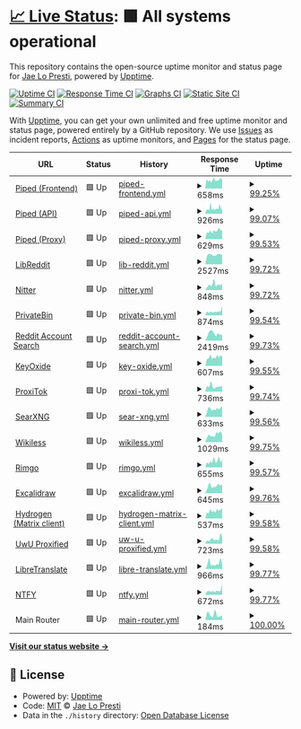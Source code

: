 # [📈 Live Status](https://status.jae.fi): <!--live status--> **🟩 All systems operational**

This repository contains the open-source uptime monitor and status page for [Jae Lo Presti](https://jae.fi), powered by [Upptime](https://github.com/upptime/upptime).

[![Uptime CI](https://github.com/jae1911/status.jae.fi/workflows/Uptime%20CI/badge.svg)](https://github.com/jae1911/status.jae.fi/actions?query=workflow%3A%22Uptime+CI%22)
[![Response Time CI](https://github.com/jae1911/status.jae.fi/workflows/Response%20Time%20CI/badge.svg)](https://github.com/jae1911/status.jae.fi/actions?query=workflow%3A%22Response+Time+CI%22)
[![Graphs CI](https://github.com/jae1911/status.jae.fi/workflows/Graphs%20CI/badge.svg)](https://github.com/jae1911/status.jae.fi/actions?query=workflow%3A%22Graphs+CI%22)
[![Static Site CI](https://github.com/jae1911/status.jae.fi/workflows/Static%20Site%20CI/badge.svg)](https://github.com/jae1911/status.jae.fi/actions?query=workflow%3A%22Static+Site+CI%22)
[![Summary CI](https://github.com/jae1911/status.jae.fi/workflows/Summary%20CI/badge.svg)](https://github.com/jae1911/status.jae.fi/actions?query=workflow%3A%22Summary+CI%22)

With [Upptime](https://upptime.js.org), you can get your own unlimited and free uptime monitor and status page, powered entirely by a GitHub repository. We use [Issues](https://github.com/jae1911/status.jae.fi/issues) as incident reports, [Actions](https://github.com/jae1911/status.jae.fi/actions) as uptime monitors, and [Pages](https://status.jae.fi) for the status page.

<!--start: status pages-->
<!-- This summary is generated by Upptime (https://github.com/upptime/upptime) -->
<!-- Do not edit this manually, your changes will be overwritten -->
<!-- prettier-ignore -->
| URL | Status | History | Response Time | Uptime |
| --- | ------ | ------- | ------------- | ------ |
| <img alt="" src="https://favicons.githubusercontent.com/yt.jae.fi" height="13"> [Piped (Frontend)](https://yt.jae.fi) | 🟩 Up | [piped-frontend.yml](https://github.com/jae1911/status.jae.fi/commits/HEAD/history/piped-frontend.yml) | <details><summary><img alt="Response time graph" src="./graphs/piped-frontend/response-time-week.png" height="20"> 658ms</summary><br><a href="https://status.jae.fi/history/piped-frontend"><img alt="Response time 740" src="https://img.shields.io/endpoint?url=https%3A%2F%2Fraw.githubusercontent.com%2Fjae1911%2Fstatus.jae.fi%2FHEAD%2Fapi%2Fpiped-frontend%2Fresponse-time.json"></a><br><a href="https://status.jae.fi/history/piped-frontend"><img alt="24-hour response time 712" src="https://img.shields.io/endpoint?url=https%3A%2F%2Fraw.githubusercontent.com%2Fjae1911%2Fstatus.jae.fi%2FHEAD%2Fapi%2Fpiped-frontend%2Fresponse-time-day.json"></a><br><a href="https://status.jae.fi/history/piped-frontend"><img alt="7-day response time 658" src="https://img.shields.io/endpoint?url=https%3A%2F%2Fraw.githubusercontent.com%2Fjae1911%2Fstatus.jae.fi%2FHEAD%2Fapi%2Fpiped-frontend%2Fresponse-time-week.json"></a><br><a href="https://status.jae.fi/history/piped-frontend"><img alt="30-day response time 740" src="https://img.shields.io/endpoint?url=https%3A%2F%2Fraw.githubusercontent.com%2Fjae1911%2Fstatus.jae.fi%2FHEAD%2Fapi%2Fpiped-frontend%2Fresponse-time-month.json"></a><br><a href="https://status.jae.fi/history/piped-frontend"><img alt="1-year response time 740" src="https://img.shields.io/endpoint?url=https%3A%2F%2Fraw.githubusercontent.com%2Fjae1911%2Fstatus.jae.fi%2FHEAD%2Fapi%2Fpiped-frontend%2Fresponse-time-year.json"></a></details> | <details><summary><a href="https://status.jae.fi/history/piped-frontend">99.25%</a></summary><a href="https://status.jae.fi/history/piped-frontend"><img alt="All-time uptime 99.62%" src="https://img.shields.io/endpoint?url=https%3A%2F%2Fraw.githubusercontent.com%2Fjae1911%2Fstatus.jae.fi%2FHEAD%2Fapi%2Fpiped-frontend%2Fuptime.json"></a><br><a href="https://status.jae.fi/history/piped-frontend"><img alt="24-hour uptime 98.44%" src="https://img.shields.io/endpoint?url=https%3A%2F%2Fraw.githubusercontent.com%2Fjae1911%2Fstatus.jae.fi%2FHEAD%2Fapi%2Fpiped-frontend%2Fuptime-day.json"></a><br><a href="https://status.jae.fi/history/piped-frontend"><img alt="7-day uptime 99.25%" src="https://img.shields.io/endpoint?url=https%3A%2F%2Fraw.githubusercontent.com%2Fjae1911%2Fstatus.jae.fi%2FHEAD%2Fapi%2Fpiped-frontend%2Fuptime-week.json"></a><br><a href="https://status.jae.fi/history/piped-frontend"><img alt="30-day uptime 99.62%" src="https://img.shields.io/endpoint?url=https%3A%2F%2Fraw.githubusercontent.com%2Fjae1911%2Fstatus.jae.fi%2FHEAD%2Fapi%2Fpiped-frontend%2Fuptime-month.json"></a><br><a href="https://status.jae.fi/history/piped-frontend"><img alt="1-year uptime 99.62%" src="https://img.shields.io/endpoint?url=https%3A%2F%2Fraw.githubusercontent.com%2Fjae1911%2Fstatus.jae.fi%2FHEAD%2Fapi%2Fpiped-frontend%2Fuptime-year.json"></a></details>
| <img alt="" src="https://favicons.githubusercontent.com/api.yt.jae.fi" height="13"> [Piped (API)](https://api.yt.jae.fi) | 🟩 Up | [piped-api.yml](https://github.com/jae1911/status.jae.fi/commits/HEAD/history/piped-api.yml) | <details><summary><img alt="Response time graph" src="./graphs/piped-api/response-time-week.png" height="20"> 926ms</summary><br><a href="https://status.jae.fi/history/piped-api"><img alt="Response time 909" src="https://img.shields.io/endpoint?url=https%3A%2F%2Fraw.githubusercontent.com%2Fjae1911%2Fstatus.jae.fi%2FHEAD%2Fapi%2Fpiped-api%2Fresponse-time.json"></a><br><a href="https://status.jae.fi/history/piped-api"><img alt="24-hour response time 1048" src="https://img.shields.io/endpoint?url=https%3A%2F%2Fraw.githubusercontent.com%2Fjae1911%2Fstatus.jae.fi%2FHEAD%2Fapi%2Fpiped-api%2Fresponse-time-day.json"></a><br><a href="https://status.jae.fi/history/piped-api"><img alt="7-day response time 926" src="https://img.shields.io/endpoint?url=https%3A%2F%2Fraw.githubusercontent.com%2Fjae1911%2Fstatus.jae.fi%2FHEAD%2Fapi%2Fpiped-api%2Fresponse-time-week.json"></a><br><a href="https://status.jae.fi/history/piped-api"><img alt="30-day response time 909" src="https://img.shields.io/endpoint?url=https%3A%2F%2Fraw.githubusercontent.com%2Fjae1911%2Fstatus.jae.fi%2FHEAD%2Fapi%2Fpiped-api%2Fresponse-time-month.json"></a><br><a href="https://status.jae.fi/history/piped-api"><img alt="1-year response time 909" src="https://img.shields.io/endpoint?url=https%3A%2F%2Fraw.githubusercontent.com%2Fjae1911%2Fstatus.jae.fi%2FHEAD%2Fapi%2Fpiped-api%2Fresponse-time-year.json"></a></details> | <details><summary><a href="https://status.jae.fi/history/piped-api">99.07%</a></summary><a href="https://status.jae.fi/history/piped-api"><img alt="All-time uptime 99.56%" src="https://img.shields.io/endpoint?url=https%3A%2F%2Fraw.githubusercontent.com%2Fjae1911%2Fstatus.jae.fi%2FHEAD%2Fapi%2Fpiped-api%2Fuptime.json"></a><br><a href="https://status.jae.fi/history/piped-api"><img alt="24-hour uptime 98.44%" src="https://img.shields.io/endpoint?url=https%3A%2F%2Fraw.githubusercontent.com%2Fjae1911%2Fstatus.jae.fi%2FHEAD%2Fapi%2Fpiped-api%2Fuptime-day.json"></a><br><a href="https://status.jae.fi/history/piped-api"><img alt="7-day uptime 99.07%" src="https://img.shields.io/endpoint?url=https%3A%2F%2Fraw.githubusercontent.com%2Fjae1911%2Fstatus.jae.fi%2FHEAD%2Fapi%2Fpiped-api%2Fuptime-week.json"></a><br><a href="https://status.jae.fi/history/piped-api"><img alt="30-day uptime 99.56%" src="https://img.shields.io/endpoint?url=https%3A%2F%2Fraw.githubusercontent.com%2Fjae1911%2Fstatus.jae.fi%2FHEAD%2Fapi%2Fpiped-api%2Fuptime-month.json"></a><br><a href="https://status.jae.fi/history/piped-api"><img alt="1-year uptime 99.56%" src="https://img.shields.io/endpoint?url=https%3A%2F%2Fraw.githubusercontent.com%2Fjae1911%2Fstatus.jae.fi%2FHEAD%2Fapi%2Fpiped-api%2Fuptime-year.json"></a></details>
| <img alt="" src="https://favicons.githubusercontent.com/px.yt.jae.fi" height="13"> [Piped (Proxy)](https://px.yt.jae.fi) | 🟩 Up | [piped-proxy.yml](https://github.com/jae1911/status.jae.fi/commits/HEAD/history/piped-proxy.yml) | <details><summary><img alt="Response time graph" src="./graphs/piped-proxy/response-time-week.png" height="20"> 629ms</summary><br><a href="https://status.jae.fi/history/piped-proxy"><img alt="Response time 653" src="https://img.shields.io/endpoint?url=https%3A%2F%2Fraw.githubusercontent.com%2Fjae1911%2Fstatus.jae.fi%2FHEAD%2Fapi%2Fpiped-proxy%2Fresponse-time.json"></a><br><a href="https://status.jae.fi/history/piped-proxy"><img alt="24-hour response time 691" src="https://img.shields.io/endpoint?url=https%3A%2F%2Fraw.githubusercontent.com%2Fjae1911%2Fstatus.jae.fi%2FHEAD%2Fapi%2Fpiped-proxy%2Fresponse-time-day.json"></a><br><a href="https://status.jae.fi/history/piped-proxy"><img alt="7-day response time 629" src="https://img.shields.io/endpoint?url=https%3A%2F%2Fraw.githubusercontent.com%2Fjae1911%2Fstatus.jae.fi%2FHEAD%2Fapi%2Fpiped-proxy%2Fresponse-time-week.json"></a><br><a href="https://status.jae.fi/history/piped-proxy"><img alt="30-day response time 653" src="https://img.shields.io/endpoint?url=https%3A%2F%2Fraw.githubusercontent.com%2Fjae1911%2Fstatus.jae.fi%2FHEAD%2Fapi%2Fpiped-proxy%2Fresponse-time-month.json"></a><br><a href="https://status.jae.fi/history/piped-proxy"><img alt="1-year response time 653" src="https://img.shields.io/endpoint?url=https%3A%2F%2Fraw.githubusercontent.com%2Fjae1911%2Fstatus.jae.fi%2FHEAD%2Fapi%2Fpiped-proxy%2Fresponse-time-year.json"></a></details> | <details><summary><a href="https://status.jae.fi/history/piped-proxy">99.53%</a></summary><a href="https://status.jae.fi/history/piped-proxy"><img alt="All-time uptime 99.72%" src="https://img.shields.io/endpoint?url=https%3A%2F%2Fraw.githubusercontent.com%2Fjae1911%2Fstatus.jae.fi%2FHEAD%2Fapi%2Fpiped-proxy%2Fuptime.json"></a><br><a href="https://status.jae.fi/history/piped-proxy"><img alt="24-hour uptime 100.00%" src="https://img.shields.io/endpoint?url=https%3A%2F%2Fraw.githubusercontent.com%2Fjae1911%2Fstatus.jae.fi%2FHEAD%2Fapi%2Fpiped-proxy%2Fuptime-day.json"></a><br><a href="https://status.jae.fi/history/piped-proxy"><img alt="7-day uptime 99.53%" src="https://img.shields.io/endpoint?url=https%3A%2F%2Fraw.githubusercontent.com%2Fjae1911%2Fstatus.jae.fi%2FHEAD%2Fapi%2Fpiped-proxy%2Fuptime-week.json"></a><br><a href="https://status.jae.fi/history/piped-proxy"><img alt="30-day uptime 99.72%" src="https://img.shields.io/endpoint?url=https%3A%2F%2Fraw.githubusercontent.com%2Fjae1911%2Fstatus.jae.fi%2FHEAD%2Fapi%2Fpiped-proxy%2Fuptime-month.json"></a><br><a href="https://status.jae.fi/history/piped-proxy"><img alt="1-year uptime 99.72%" src="https://img.shields.io/endpoint?url=https%3A%2F%2Fraw.githubusercontent.com%2Fjae1911%2Fstatus.jae.fi%2FHEAD%2Fapi%2Fpiped-proxy%2Fuptime-year.json"></a></details>
| <img alt="" src="https://favicons.githubusercontent.com/rd.jae.su" height="13"> [LibReddit](https://rd.jae.su) | 🟩 Up | [lib-reddit.yml](https://github.com/jae1911/status.jae.fi/commits/HEAD/history/lib-reddit.yml) | <details><summary><img alt="Response time graph" src="./graphs/lib-reddit/response-time-week.png" height="20"> 2527ms</summary><br><a href="https://status.jae.fi/history/lib-reddit"><img alt="Response time 2512" src="https://img.shields.io/endpoint?url=https%3A%2F%2Fraw.githubusercontent.com%2Fjae1911%2Fstatus.jae.fi%2FHEAD%2Fapi%2Flib-reddit%2Fresponse-time.json"></a><br><a href="https://status.jae.fi/history/lib-reddit"><img alt="24-hour response time 2532" src="https://img.shields.io/endpoint?url=https%3A%2F%2Fraw.githubusercontent.com%2Fjae1911%2Fstatus.jae.fi%2FHEAD%2Fapi%2Flib-reddit%2Fresponse-time-day.json"></a><br><a href="https://status.jae.fi/history/lib-reddit"><img alt="7-day response time 2527" src="https://img.shields.io/endpoint?url=https%3A%2F%2Fraw.githubusercontent.com%2Fjae1911%2Fstatus.jae.fi%2FHEAD%2Fapi%2Flib-reddit%2Fresponse-time-week.json"></a><br><a href="https://status.jae.fi/history/lib-reddit"><img alt="30-day response time 2512" src="https://img.shields.io/endpoint?url=https%3A%2F%2Fraw.githubusercontent.com%2Fjae1911%2Fstatus.jae.fi%2FHEAD%2Fapi%2Flib-reddit%2Fresponse-time-month.json"></a><br><a href="https://status.jae.fi/history/lib-reddit"><img alt="1-year response time 2512" src="https://img.shields.io/endpoint?url=https%3A%2F%2Fraw.githubusercontent.com%2Fjae1911%2Fstatus.jae.fi%2FHEAD%2Fapi%2Flib-reddit%2Fresponse-time-year.json"></a></details> | <details><summary><a href="https://status.jae.fi/history/lib-reddit">99.72%</a></summary><a href="https://status.jae.fi/history/lib-reddit"><img alt="All-time uptime 99.90%" src="https://img.shields.io/endpoint?url=https%3A%2F%2Fraw.githubusercontent.com%2Fjae1911%2Fstatus.jae.fi%2FHEAD%2Fapi%2Flib-reddit%2Fuptime.json"></a><br><a href="https://status.jae.fi/history/lib-reddit"><img alt="24-hour uptime 100.00%" src="https://img.shields.io/endpoint?url=https%3A%2F%2Fraw.githubusercontent.com%2Fjae1911%2Fstatus.jae.fi%2FHEAD%2Fapi%2Flib-reddit%2Fuptime-day.json"></a><br><a href="https://status.jae.fi/history/lib-reddit"><img alt="7-day uptime 99.72%" src="https://img.shields.io/endpoint?url=https%3A%2F%2Fraw.githubusercontent.com%2Fjae1911%2Fstatus.jae.fi%2FHEAD%2Fapi%2Flib-reddit%2Fuptime-week.json"></a><br><a href="https://status.jae.fi/history/lib-reddit"><img alt="30-day uptime 99.90%" src="https://img.shields.io/endpoint?url=https%3A%2F%2Fraw.githubusercontent.com%2Fjae1911%2Fstatus.jae.fi%2FHEAD%2Fapi%2Flib-reddit%2Fuptime-month.json"></a><br><a href="https://status.jae.fi/history/lib-reddit"><img alt="1-year uptime 99.90%" src="https://img.shields.io/endpoint?url=https%3A%2F%2Fraw.githubusercontent.com%2Fjae1911%2Fstatus.jae.fi%2FHEAD%2Fapi%2Flib-reddit%2Fuptime-year.json"></a></details>
| <img alt="" src="https://favicons.githubusercontent.com/twitter.jae.su" height="13"> [Nitter](https://twitter.jae.su) | 🟩 Up | [nitter.yml](https://github.com/jae1911/status.jae.fi/commits/HEAD/history/nitter.yml) | <details><summary><img alt="Response time graph" src="./graphs/nitter/response-time-week.png" height="20"> 848ms</summary><br><a href="https://status.jae.fi/history/nitter"><img alt="Response time 728" src="https://img.shields.io/endpoint?url=https%3A%2F%2Fraw.githubusercontent.com%2Fjae1911%2Fstatus.jae.fi%2FHEAD%2Fapi%2Fnitter%2Fresponse-time.json"></a><br><a href="https://status.jae.fi/history/nitter"><img alt="24-hour response time 968" src="https://img.shields.io/endpoint?url=https%3A%2F%2Fraw.githubusercontent.com%2Fjae1911%2Fstatus.jae.fi%2FHEAD%2Fapi%2Fnitter%2Fresponse-time-day.json"></a><br><a href="https://status.jae.fi/history/nitter"><img alt="7-day response time 848" src="https://img.shields.io/endpoint?url=https%3A%2F%2Fraw.githubusercontent.com%2Fjae1911%2Fstatus.jae.fi%2FHEAD%2Fapi%2Fnitter%2Fresponse-time-week.json"></a><br><a href="https://status.jae.fi/history/nitter"><img alt="30-day response time 728" src="https://img.shields.io/endpoint?url=https%3A%2F%2Fraw.githubusercontent.com%2Fjae1911%2Fstatus.jae.fi%2FHEAD%2Fapi%2Fnitter%2Fresponse-time-month.json"></a><br><a href="https://status.jae.fi/history/nitter"><img alt="1-year response time 728" src="https://img.shields.io/endpoint?url=https%3A%2F%2Fraw.githubusercontent.com%2Fjae1911%2Fstatus.jae.fi%2FHEAD%2Fapi%2Fnitter%2Fresponse-time-year.json"></a></details> | <details><summary><a href="https://status.jae.fi/history/nitter">99.72%</a></summary><a href="https://status.jae.fi/history/nitter"><img alt="All-time uptime 99.91%" src="https://img.shields.io/endpoint?url=https%3A%2F%2Fraw.githubusercontent.com%2Fjae1911%2Fstatus.jae.fi%2FHEAD%2Fapi%2Fnitter%2Fuptime.json"></a><br><a href="https://status.jae.fi/history/nitter"><img alt="24-hour uptime 100.00%" src="https://img.shields.io/endpoint?url=https%3A%2F%2Fraw.githubusercontent.com%2Fjae1911%2Fstatus.jae.fi%2FHEAD%2Fapi%2Fnitter%2Fuptime-day.json"></a><br><a href="https://status.jae.fi/history/nitter"><img alt="7-day uptime 99.72%" src="https://img.shields.io/endpoint?url=https%3A%2F%2Fraw.githubusercontent.com%2Fjae1911%2Fstatus.jae.fi%2FHEAD%2Fapi%2Fnitter%2Fuptime-week.json"></a><br><a href="https://status.jae.fi/history/nitter"><img alt="30-day uptime 99.91%" src="https://img.shields.io/endpoint?url=https%3A%2F%2Fraw.githubusercontent.com%2Fjae1911%2Fstatus.jae.fi%2FHEAD%2Fapi%2Fnitter%2Fuptime-month.json"></a><br><a href="https://status.jae.fi/history/nitter"><img alt="1-year uptime 99.91%" src="https://img.shields.io/endpoint?url=https%3A%2F%2Fraw.githubusercontent.com%2Fjae1911%2Fstatus.jae.fi%2FHEAD%2Fapi%2Fnitter%2Fuptime-year.json"></a></details>
| <img alt="" src="https://favicons.githubusercontent.com/bin.jae.fi" height="13"> [PrivateBin](https://bin.jae.fi) | 🟩 Up | [private-bin.yml](https://github.com/jae1911/status.jae.fi/commits/HEAD/history/private-bin.yml) | <details><summary><img alt="Response time graph" src="./graphs/private-bin/response-time-week.png" height="20"> 874ms</summary><br><a href="https://status.jae.fi/history/private-bin"><img alt="Response time 915" src="https://img.shields.io/endpoint?url=https%3A%2F%2Fraw.githubusercontent.com%2Fjae1911%2Fstatus.jae.fi%2FHEAD%2Fapi%2Fprivate-bin%2Fresponse-time.json"></a><br><a href="https://status.jae.fi/history/private-bin"><img alt="24-hour response time 2002" src="https://img.shields.io/endpoint?url=https%3A%2F%2Fraw.githubusercontent.com%2Fjae1911%2Fstatus.jae.fi%2FHEAD%2Fapi%2Fprivate-bin%2Fresponse-time-day.json"></a><br><a href="https://status.jae.fi/history/private-bin"><img alt="7-day response time 874" src="https://img.shields.io/endpoint?url=https%3A%2F%2Fraw.githubusercontent.com%2Fjae1911%2Fstatus.jae.fi%2FHEAD%2Fapi%2Fprivate-bin%2Fresponse-time-week.json"></a><br><a href="https://status.jae.fi/history/private-bin"><img alt="30-day response time 915" src="https://img.shields.io/endpoint?url=https%3A%2F%2Fraw.githubusercontent.com%2Fjae1911%2Fstatus.jae.fi%2FHEAD%2Fapi%2Fprivate-bin%2Fresponse-time-month.json"></a><br><a href="https://status.jae.fi/history/private-bin"><img alt="1-year response time 915" src="https://img.shields.io/endpoint?url=https%3A%2F%2Fraw.githubusercontent.com%2Fjae1911%2Fstatus.jae.fi%2FHEAD%2Fapi%2Fprivate-bin%2Fresponse-time-year.json"></a></details> | <details><summary><a href="https://status.jae.fi/history/private-bin">99.54%</a></summary><a href="https://status.jae.fi/history/private-bin"><img alt="All-time uptime 99.73%" src="https://img.shields.io/endpoint?url=https%3A%2F%2Fraw.githubusercontent.com%2Fjae1911%2Fstatus.jae.fi%2FHEAD%2Fapi%2Fprivate-bin%2Fuptime.json"></a><br><a href="https://status.jae.fi/history/private-bin"><img alt="24-hour uptime 100.00%" src="https://img.shields.io/endpoint?url=https%3A%2F%2Fraw.githubusercontent.com%2Fjae1911%2Fstatus.jae.fi%2FHEAD%2Fapi%2Fprivate-bin%2Fuptime-day.json"></a><br><a href="https://status.jae.fi/history/private-bin"><img alt="7-day uptime 99.54%" src="https://img.shields.io/endpoint?url=https%3A%2F%2Fraw.githubusercontent.com%2Fjae1911%2Fstatus.jae.fi%2FHEAD%2Fapi%2Fprivate-bin%2Fuptime-week.json"></a><br><a href="https://status.jae.fi/history/private-bin"><img alt="30-day uptime 99.73%" src="https://img.shields.io/endpoint?url=https%3A%2F%2Fraw.githubusercontent.com%2Fjae1911%2Fstatus.jae.fi%2FHEAD%2Fapi%2Fprivate-bin%2Fuptime-month.json"></a><br><a href="https://status.jae.fi/history/private-bin"><img alt="1-year uptime 99.73%" src="https://img.shields.io/endpoint?url=https%3A%2F%2Fraw.githubusercontent.com%2Fjae1911%2Fstatus.jae.fi%2FHEAD%2Fapi%2Fprivate-bin%2Fuptime-year.json"></a></details>
| <img alt="" src="https://favicons.githubusercontent.com/reddit.jae.su" height="13"> [Reddit Account Search](https://reddit.jae.su) | 🟩 Up | [reddit-account-search.yml](https://github.com/jae1911/status.jae.fi/commits/HEAD/history/reddit-account-search.yml) | <details><summary><img alt="Response time graph" src="./graphs/reddit-account-search/response-time-week.png" height="20"> 2419ms</summary><br><a href="https://status.jae.fi/history/reddit-account-search"><img alt="Response time 2477" src="https://img.shields.io/endpoint?url=https%3A%2F%2Fraw.githubusercontent.com%2Fjae1911%2Fstatus.jae.fi%2FHEAD%2Fapi%2Freddit-account-search%2Fresponse-time.json"></a><br><a href="https://status.jae.fi/history/reddit-account-search"><img alt="24-hour response time 2053" src="https://img.shields.io/endpoint?url=https%3A%2F%2Fraw.githubusercontent.com%2Fjae1911%2Fstatus.jae.fi%2FHEAD%2Fapi%2Freddit-account-search%2Fresponse-time-day.json"></a><br><a href="https://status.jae.fi/history/reddit-account-search"><img alt="7-day response time 2419" src="https://img.shields.io/endpoint?url=https%3A%2F%2Fraw.githubusercontent.com%2Fjae1911%2Fstatus.jae.fi%2FHEAD%2Fapi%2Freddit-account-search%2Fresponse-time-week.json"></a><br><a href="https://status.jae.fi/history/reddit-account-search"><img alt="30-day response time 2477" src="https://img.shields.io/endpoint?url=https%3A%2F%2Fraw.githubusercontent.com%2Fjae1911%2Fstatus.jae.fi%2FHEAD%2Fapi%2Freddit-account-search%2Fresponse-time-month.json"></a><br><a href="https://status.jae.fi/history/reddit-account-search"><img alt="1-year response time 2477" src="https://img.shields.io/endpoint?url=https%3A%2F%2Fraw.githubusercontent.com%2Fjae1911%2Fstatus.jae.fi%2FHEAD%2Fapi%2Freddit-account-search%2Fresponse-time-year.json"></a></details> | <details><summary><a href="https://status.jae.fi/history/reddit-account-search">99.73%</a></summary><a href="https://status.jae.fi/history/reddit-account-search"><img alt="All-time uptime 99.91%" src="https://img.shields.io/endpoint?url=https%3A%2F%2Fraw.githubusercontent.com%2Fjae1911%2Fstatus.jae.fi%2FHEAD%2Fapi%2Freddit-account-search%2Fuptime.json"></a><br><a href="https://status.jae.fi/history/reddit-account-search"><img alt="24-hour uptime 100.00%" src="https://img.shields.io/endpoint?url=https%3A%2F%2Fraw.githubusercontent.com%2Fjae1911%2Fstatus.jae.fi%2FHEAD%2Fapi%2Freddit-account-search%2Fuptime-day.json"></a><br><a href="https://status.jae.fi/history/reddit-account-search"><img alt="7-day uptime 99.73%" src="https://img.shields.io/endpoint?url=https%3A%2F%2Fraw.githubusercontent.com%2Fjae1911%2Fstatus.jae.fi%2FHEAD%2Fapi%2Freddit-account-search%2Fuptime-week.json"></a><br><a href="https://status.jae.fi/history/reddit-account-search"><img alt="30-day uptime 99.91%" src="https://img.shields.io/endpoint?url=https%3A%2F%2Fraw.githubusercontent.com%2Fjae1911%2Fstatus.jae.fi%2FHEAD%2Fapi%2Freddit-account-search%2Fuptime-month.json"></a><br><a href="https://status.jae.fi/history/reddit-account-search"><img alt="1-year uptime 99.91%" src="https://img.shields.io/endpoint?url=https%3A%2F%2Fraw.githubusercontent.com%2Fjae1911%2Fstatus.jae.fi%2FHEAD%2Fapi%2Freddit-account-search%2Fuptime-year.json"></a></details>
| <img alt="" src="https://favicons.githubusercontent.com/keys.jae.fi" height="13"> [KeyOxide](https://keys.jae.fi) | 🟩 Up | [key-oxide.yml](https://github.com/jae1911/status.jae.fi/commits/HEAD/history/key-oxide.yml) | <details><summary><img alt="Response time graph" src="./graphs/key-oxide/response-time-week.png" height="20"> 607ms</summary><br><a href="https://status.jae.fi/history/key-oxide"><img alt="Response time 703" src="https://img.shields.io/endpoint?url=https%3A%2F%2Fraw.githubusercontent.com%2Fjae1911%2Fstatus.jae.fi%2FHEAD%2Fapi%2Fkey-oxide%2Fresponse-time.json"></a><br><a href="https://status.jae.fi/history/key-oxide"><img alt="24-hour response time 695" src="https://img.shields.io/endpoint?url=https%3A%2F%2Fraw.githubusercontent.com%2Fjae1911%2Fstatus.jae.fi%2FHEAD%2Fapi%2Fkey-oxide%2Fresponse-time-day.json"></a><br><a href="https://status.jae.fi/history/key-oxide"><img alt="7-day response time 607" src="https://img.shields.io/endpoint?url=https%3A%2F%2Fraw.githubusercontent.com%2Fjae1911%2Fstatus.jae.fi%2FHEAD%2Fapi%2Fkey-oxide%2Fresponse-time-week.json"></a><br><a href="https://status.jae.fi/history/key-oxide"><img alt="30-day response time 703" src="https://img.shields.io/endpoint?url=https%3A%2F%2Fraw.githubusercontent.com%2Fjae1911%2Fstatus.jae.fi%2FHEAD%2Fapi%2Fkey-oxide%2Fresponse-time-month.json"></a><br><a href="https://status.jae.fi/history/key-oxide"><img alt="1-year response time 703" src="https://img.shields.io/endpoint?url=https%3A%2F%2Fraw.githubusercontent.com%2Fjae1911%2Fstatus.jae.fi%2FHEAD%2Fapi%2Fkey-oxide%2Fresponse-time-year.json"></a></details> | <details><summary><a href="https://status.jae.fi/history/key-oxide">99.55%</a></summary><a href="https://status.jae.fi/history/key-oxide"><img alt="All-time uptime 99.73%" src="https://img.shields.io/endpoint?url=https%3A%2F%2Fraw.githubusercontent.com%2Fjae1911%2Fstatus.jae.fi%2FHEAD%2Fapi%2Fkey-oxide%2Fuptime.json"></a><br><a href="https://status.jae.fi/history/key-oxide"><img alt="24-hour uptime 100.00%" src="https://img.shields.io/endpoint?url=https%3A%2F%2Fraw.githubusercontent.com%2Fjae1911%2Fstatus.jae.fi%2FHEAD%2Fapi%2Fkey-oxide%2Fuptime-day.json"></a><br><a href="https://status.jae.fi/history/key-oxide"><img alt="7-day uptime 99.55%" src="https://img.shields.io/endpoint?url=https%3A%2F%2Fraw.githubusercontent.com%2Fjae1911%2Fstatus.jae.fi%2FHEAD%2Fapi%2Fkey-oxide%2Fuptime-week.json"></a><br><a href="https://status.jae.fi/history/key-oxide"><img alt="30-day uptime 99.73%" src="https://img.shields.io/endpoint?url=https%3A%2F%2Fraw.githubusercontent.com%2Fjae1911%2Fstatus.jae.fi%2FHEAD%2Fapi%2Fkey-oxide%2Fuptime-month.json"></a><br><a href="https://status.jae.fi/history/key-oxide"><img alt="1-year uptime 99.73%" src="https://img.shields.io/endpoint?url=https%3A%2F%2Fraw.githubusercontent.com%2Fjae1911%2Fstatus.jae.fi%2FHEAD%2Fapi%2Fkey-oxide%2Fuptime-year.json"></a></details>
| <img alt="" src="https://favicons.githubusercontent.com/tok.jae.fi" height="13"> [ProxiTok](https://tok.jae.fi) | 🟩 Up | [proxi-tok.yml](https://github.com/jae1911/status.jae.fi/commits/HEAD/history/proxi-tok.yml) | <details><summary><img alt="Response time graph" src="./graphs/proxi-tok/response-time-week.png" height="20"> 736ms</summary><br><a href="https://status.jae.fi/history/proxi-tok"><img alt="Response time 695" src="https://img.shields.io/endpoint?url=https%3A%2F%2Fraw.githubusercontent.com%2Fjae1911%2Fstatus.jae.fi%2FHEAD%2Fapi%2Fproxi-tok%2Fresponse-time.json"></a><br><a href="https://status.jae.fi/history/proxi-tok"><img alt="24-hour response time 740" src="https://img.shields.io/endpoint?url=https%3A%2F%2Fraw.githubusercontent.com%2Fjae1911%2Fstatus.jae.fi%2FHEAD%2Fapi%2Fproxi-tok%2Fresponse-time-day.json"></a><br><a href="https://status.jae.fi/history/proxi-tok"><img alt="7-day response time 736" src="https://img.shields.io/endpoint?url=https%3A%2F%2Fraw.githubusercontent.com%2Fjae1911%2Fstatus.jae.fi%2FHEAD%2Fapi%2Fproxi-tok%2Fresponse-time-week.json"></a><br><a href="https://status.jae.fi/history/proxi-tok"><img alt="30-day response time 695" src="https://img.shields.io/endpoint?url=https%3A%2F%2Fraw.githubusercontent.com%2Fjae1911%2Fstatus.jae.fi%2FHEAD%2Fapi%2Fproxi-tok%2Fresponse-time-month.json"></a><br><a href="https://status.jae.fi/history/proxi-tok"><img alt="1-year response time 695" src="https://img.shields.io/endpoint?url=https%3A%2F%2Fraw.githubusercontent.com%2Fjae1911%2Fstatus.jae.fi%2FHEAD%2Fapi%2Fproxi-tok%2Fresponse-time-year.json"></a></details> | <details><summary><a href="https://status.jae.fi/history/proxi-tok">99.74%</a></summary><a href="https://status.jae.fi/history/proxi-tok"><img alt="All-time uptime 99.80%" src="https://img.shields.io/endpoint?url=https%3A%2F%2Fraw.githubusercontent.com%2Fjae1911%2Fstatus.jae.fi%2FHEAD%2Fapi%2Fproxi-tok%2Fuptime.json"></a><br><a href="https://status.jae.fi/history/proxi-tok"><img alt="24-hour uptime 100.00%" src="https://img.shields.io/endpoint?url=https%3A%2F%2Fraw.githubusercontent.com%2Fjae1911%2Fstatus.jae.fi%2FHEAD%2Fapi%2Fproxi-tok%2Fuptime-day.json"></a><br><a href="https://status.jae.fi/history/proxi-tok"><img alt="7-day uptime 99.74%" src="https://img.shields.io/endpoint?url=https%3A%2F%2Fraw.githubusercontent.com%2Fjae1911%2Fstatus.jae.fi%2FHEAD%2Fapi%2Fproxi-tok%2Fuptime-week.json"></a><br><a href="https://status.jae.fi/history/proxi-tok"><img alt="30-day uptime 99.80%" src="https://img.shields.io/endpoint?url=https%3A%2F%2Fraw.githubusercontent.com%2Fjae1911%2Fstatus.jae.fi%2FHEAD%2Fapi%2Fproxi-tok%2Fuptime-month.json"></a><br><a href="https://status.jae.fi/history/proxi-tok"><img alt="1-year uptime 99.80%" src="https://img.shields.io/endpoint?url=https%3A%2F%2Fraw.githubusercontent.com%2Fjae1911%2Fstatus.jae.fi%2FHEAD%2Fapi%2Fproxi-tok%2Fuptime-year.json"></a></details>
| <img alt="" src="https://favicons.githubusercontent.com/search.jae.fi" height="13"> [SearXNG](https://search.jae.fi) | 🟩 Up | [sear-xng.yml](https://github.com/jae1911/status.jae.fi/commits/HEAD/history/sear-xng.yml) | <details><summary><img alt="Response time graph" src="./graphs/sear-xng/response-time-week.png" height="20"> 633ms</summary><br><a href="https://status.jae.fi/history/sear-xng"><img alt="Response time 677" src="https://img.shields.io/endpoint?url=https%3A%2F%2Fraw.githubusercontent.com%2Fjae1911%2Fstatus.jae.fi%2FHEAD%2Fapi%2Fsear-xng%2Fresponse-time.json"></a><br><a href="https://status.jae.fi/history/sear-xng"><img alt="24-hour response time 796" src="https://img.shields.io/endpoint?url=https%3A%2F%2Fraw.githubusercontent.com%2Fjae1911%2Fstatus.jae.fi%2FHEAD%2Fapi%2Fsear-xng%2Fresponse-time-day.json"></a><br><a href="https://status.jae.fi/history/sear-xng"><img alt="7-day response time 633" src="https://img.shields.io/endpoint?url=https%3A%2F%2Fraw.githubusercontent.com%2Fjae1911%2Fstatus.jae.fi%2FHEAD%2Fapi%2Fsear-xng%2Fresponse-time-week.json"></a><br><a href="https://status.jae.fi/history/sear-xng"><img alt="30-day response time 677" src="https://img.shields.io/endpoint?url=https%3A%2F%2Fraw.githubusercontent.com%2Fjae1911%2Fstatus.jae.fi%2FHEAD%2Fapi%2Fsear-xng%2Fresponse-time-month.json"></a><br><a href="https://status.jae.fi/history/sear-xng"><img alt="1-year response time 677" src="https://img.shields.io/endpoint?url=https%3A%2F%2Fraw.githubusercontent.com%2Fjae1911%2Fstatus.jae.fi%2FHEAD%2Fapi%2Fsear-xng%2Fresponse-time-year.json"></a></details> | <details><summary><a href="https://status.jae.fi/history/sear-xng">99.56%</a></summary><a href="https://status.jae.fi/history/sear-xng"><img alt="All-time uptime 99.79%" src="https://img.shields.io/endpoint?url=https%3A%2F%2Fraw.githubusercontent.com%2Fjae1911%2Fstatus.jae.fi%2FHEAD%2Fapi%2Fsear-xng%2Fuptime.json"></a><br><a href="https://status.jae.fi/history/sear-xng"><img alt="24-hour uptime 100.00%" src="https://img.shields.io/endpoint?url=https%3A%2F%2Fraw.githubusercontent.com%2Fjae1911%2Fstatus.jae.fi%2FHEAD%2Fapi%2Fsear-xng%2Fuptime-day.json"></a><br><a href="https://status.jae.fi/history/sear-xng"><img alt="7-day uptime 99.56%" src="https://img.shields.io/endpoint?url=https%3A%2F%2Fraw.githubusercontent.com%2Fjae1911%2Fstatus.jae.fi%2FHEAD%2Fapi%2Fsear-xng%2Fuptime-week.json"></a><br><a href="https://status.jae.fi/history/sear-xng"><img alt="30-day uptime 99.79%" src="https://img.shields.io/endpoint?url=https%3A%2F%2Fraw.githubusercontent.com%2Fjae1911%2Fstatus.jae.fi%2FHEAD%2Fapi%2Fsear-xng%2Fuptime-month.json"></a><br><a href="https://status.jae.fi/history/sear-xng"><img alt="1-year uptime 99.79%" src="https://img.shields.io/endpoint?url=https%3A%2F%2Fraw.githubusercontent.com%2Fjae1911%2Fstatus.jae.fi%2FHEAD%2Fapi%2Fsear-xng%2Fuptime-year.json"></a></details>
| <img alt="" src="https://favicons.githubusercontent.com/wiki.jae.fi" height="13"> [Wikiless](https://wiki.jae.fi) | 🟩 Up | [wikiless.yml](https://github.com/jae1911/status.jae.fi/commits/HEAD/history/wikiless.yml) | <details><summary><img alt="Response time graph" src="./graphs/wikiless/response-time-week.png" height="20"> 1029ms</summary><br><a href="https://status.jae.fi/history/wikiless"><img alt="Response time 1039" src="https://img.shields.io/endpoint?url=https%3A%2F%2Fraw.githubusercontent.com%2Fjae1911%2Fstatus.jae.fi%2FHEAD%2Fapi%2Fwikiless%2Fresponse-time.json"></a><br><a href="https://status.jae.fi/history/wikiless"><img alt="24-hour response time 1286" src="https://img.shields.io/endpoint?url=https%3A%2F%2Fraw.githubusercontent.com%2Fjae1911%2Fstatus.jae.fi%2FHEAD%2Fapi%2Fwikiless%2Fresponse-time-day.json"></a><br><a href="https://status.jae.fi/history/wikiless"><img alt="7-day response time 1029" src="https://img.shields.io/endpoint?url=https%3A%2F%2Fraw.githubusercontent.com%2Fjae1911%2Fstatus.jae.fi%2FHEAD%2Fapi%2Fwikiless%2Fresponse-time-week.json"></a><br><a href="https://status.jae.fi/history/wikiless"><img alt="30-day response time 1039" src="https://img.shields.io/endpoint?url=https%3A%2F%2Fraw.githubusercontent.com%2Fjae1911%2Fstatus.jae.fi%2FHEAD%2Fapi%2Fwikiless%2Fresponse-time-month.json"></a><br><a href="https://status.jae.fi/history/wikiless"><img alt="1-year response time 1039" src="https://img.shields.io/endpoint?url=https%3A%2F%2Fraw.githubusercontent.com%2Fjae1911%2Fstatus.jae.fi%2FHEAD%2Fapi%2Fwikiless%2Fresponse-time-year.json"></a></details> | <details><summary><a href="https://status.jae.fi/history/wikiless">99.75%</a></summary><a href="https://status.jae.fi/history/wikiless"><img alt="All-time uptime 99.86%" src="https://img.shields.io/endpoint?url=https%3A%2F%2Fraw.githubusercontent.com%2Fjae1911%2Fstatus.jae.fi%2FHEAD%2Fapi%2Fwikiless%2Fuptime.json"></a><br><a href="https://status.jae.fi/history/wikiless"><img alt="24-hour uptime 100.00%" src="https://img.shields.io/endpoint?url=https%3A%2F%2Fraw.githubusercontent.com%2Fjae1911%2Fstatus.jae.fi%2FHEAD%2Fapi%2Fwikiless%2Fuptime-day.json"></a><br><a href="https://status.jae.fi/history/wikiless"><img alt="7-day uptime 99.75%" src="https://img.shields.io/endpoint?url=https%3A%2F%2Fraw.githubusercontent.com%2Fjae1911%2Fstatus.jae.fi%2FHEAD%2Fapi%2Fwikiless%2Fuptime-week.json"></a><br><a href="https://status.jae.fi/history/wikiless"><img alt="30-day uptime 99.86%" src="https://img.shields.io/endpoint?url=https%3A%2F%2Fraw.githubusercontent.com%2Fjae1911%2Fstatus.jae.fi%2FHEAD%2Fapi%2Fwikiless%2Fuptime-month.json"></a><br><a href="https://status.jae.fi/history/wikiless"><img alt="1-year uptime 99.86%" src="https://img.shields.io/endpoint?url=https%3A%2F%2Fraw.githubusercontent.com%2Fjae1911%2Fstatus.jae.fi%2FHEAD%2Fapi%2Fwikiless%2Fuptime-year.json"></a></details>
| <img alt="" src="https://favicons.githubusercontent.com/imgur.jae.fi" height="13"> [Rimgo](https://imgur.jae.fi) | 🟩 Up | [rimgo.yml](https://github.com/jae1911/status.jae.fi/commits/HEAD/history/rimgo.yml) | <details><summary><img alt="Response time graph" src="./graphs/rimgo/response-time-week.png" height="20"> 655ms</summary><br><a href="https://status.jae.fi/history/rimgo"><img alt="Response time 675" src="https://img.shields.io/endpoint?url=https%3A%2F%2Fraw.githubusercontent.com%2Fjae1911%2Fstatus.jae.fi%2FHEAD%2Fapi%2Frimgo%2Fresponse-time.json"></a><br><a href="https://status.jae.fi/history/rimgo"><img alt="24-hour response time 665" src="https://img.shields.io/endpoint?url=https%3A%2F%2Fraw.githubusercontent.com%2Fjae1911%2Fstatus.jae.fi%2FHEAD%2Fapi%2Frimgo%2Fresponse-time-day.json"></a><br><a href="https://status.jae.fi/history/rimgo"><img alt="7-day response time 655" src="https://img.shields.io/endpoint?url=https%3A%2F%2Fraw.githubusercontent.com%2Fjae1911%2Fstatus.jae.fi%2FHEAD%2Fapi%2Frimgo%2Fresponse-time-week.json"></a><br><a href="https://status.jae.fi/history/rimgo"><img alt="30-day response time 675" src="https://img.shields.io/endpoint?url=https%3A%2F%2Fraw.githubusercontent.com%2Fjae1911%2Fstatus.jae.fi%2FHEAD%2Fapi%2Frimgo%2Fresponse-time-month.json"></a><br><a href="https://status.jae.fi/history/rimgo"><img alt="1-year response time 675" src="https://img.shields.io/endpoint?url=https%3A%2F%2Fraw.githubusercontent.com%2Fjae1911%2Fstatus.jae.fi%2FHEAD%2Fapi%2Frimgo%2Fresponse-time-year.json"></a></details> | <details><summary><a href="https://status.jae.fi/history/rimgo">99.57%</a></summary><a href="https://status.jae.fi/history/rimgo"><img alt="All-time uptime 99.74%" src="https://img.shields.io/endpoint?url=https%3A%2F%2Fraw.githubusercontent.com%2Fjae1911%2Fstatus.jae.fi%2FHEAD%2Fapi%2Frimgo%2Fuptime.json"></a><br><a href="https://status.jae.fi/history/rimgo"><img alt="24-hour uptime 100.00%" src="https://img.shields.io/endpoint?url=https%3A%2F%2Fraw.githubusercontent.com%2Fjae1911%2Fstatus.jae.fi%2FHEAD%2Fapi%2Frimgo%2Fuptime-day.json"></a><br><a href="https://status.jae.fi/history/rimgo"><img alt="7-day uptime 99.57%" src="https://img.shields.io/endpoint?url=https%3A%2F%2Fraw.githubusercontent.com%2Fjae1911%2Fstatus.jae.fi%2FHEAD%2Fapi%2Frimgo%2Fuptime-week.json"></a><br><a href="https://status.jae.fi/history/rimgo"><img alt="30-day uptime 99.74%" src="https://img.shields.io/endpoint?url=https%3A%2F%2Fraw.githubusercontent.com%2Fjae1911%2Fstatus.jae.fi%2FHEAD%2Fapi%2Frimgo%2Fuptime-month.json"></a><br><a href="https://status.jae.fi/history/rimgo"><img alt="1-year uptime 99.74%" src="https://img.shields.io/endpoint?url=https%3A%2F%2Fraw.githubusercontent.com%2Fjae1911%2Fstatus.jae.fi%2FHEAD%2Fapi%2Frimgo%2Fuptime-year.json"></a></details>
| <img alt="" src="https://favicons.githubusercontent.com/draw.jae.fi" height="13"> [Excalidraw](https://draw.jae.fi) | 🟩 Up | [excalidraw.yml](https://github.com/jae1911/status.jae.fi/commits/HEAD/history/excalidraw.yml) | <details><summary><img alt="Response time graph" src="./graphs/excalidraw/response-time-week.png" height="20"> 645ms</summary><br><a href="https://status.jae.fi/history/excalidraw"><img alt="Response time 638" src="https://img.shields.io/endpoint?url=https%3A%2F%2Fraw.githubusercontent.com%2Fjae1911%2Fstatus.jae.fi%2FHEAD%2Fapi%2Fexcalidraw%2Fresponse-time.json"></a><br><a href="https://status.jae.fi/history/excalidraw"><img alt="24-hour response time 763" src="https://img.shields.io/endpoint?url=https%3A%2F%2Fraw.githubusercontent.com%2Fjae1911%2Fstatus.jae.fi%2FHEAD%2Fapi%2Fexcalidraw%2Fresponse-time-day.json"></a><br><a href="https://status.jae.fi/history/excalidraw"><img alt="7-day response time 645" src="https://img.shields.io/endpoint?url=https%3A%2F%2Fraw.githubusercontent.com%2Fjae1911%2Fstatus.jae.fi%2FHEAD%2Fapi%2Fexcalidraw%2Fresponse-time-week.json"></a><br><a href="https://status.jae.fi/history/excalidraw"><img alt="30-day response time 638" src="https://img.shields.io/endpoint?url=https%3A%2F%2Fraw.githubusercontent.com%2Fjae1911%2Fstatus.jae.fi%2FHEAD%2Fapi%2Fexcalidraw%2Fresponse-time-month.json"></a><br><a href="https://status.jae.fi/history/excalidraw"><img alt="1-year response time 638" src="https://img.shields.io/endpoint?url=https%3A%2F%2Fraw.githubusercontent.com%2Fjae1911%2Fstatus.jae.fi%2FHEAD%2Fapi%2Fexcalidraw%2Fresponse-time-year.json"></a></details> | <details><summary><a href="https://status.jae.fi/history/excalidraw">99.76%</a></summary><a href="https://status.jae.fi/history/excalidraw"><img alt="All-time uptime 99.85%" src="https://img.shields.io/endpoint?url=https%3A%2F%2Fraw.githubusercontent.com%2Fjae1911%2Fstatus.jae.fi%2FHEAD%2Fapi%2Fexcalidraw%2Fuptime.json"></a><br><a href="https://status.jae.fi/history/excalidraw"><img alt="24-hour uptime 100.00%" src="https://img.shields.io/endpoint?url=https%3A%2F%2Fraw.githubusercontent.com%2Fjae1911%2Fstatus.jae.fi%2FHEAD%2Fapi%2Fexcalidraw%2Fuptime-day.json"></a><br><a href="https://status.jae.fi/history/excalidraw"><img alt="7-day uptime 99.76%" src="https://img.shields.io/endpoint?url=https%3A%2F%2Fraw.githubusercontent.com%2Fjae1911%2Fstatus.jae.fi%2FHEAD%2Fapi%2Fexcalidraw%2Fuptime-week.json"></a><br><a href="https://status.jae.fi/history/excalidraw"><img alt="30-day uptime 99.85%" src="https://img.shields.io/endpoint?url=https%3A%2F%2Fraw.githubusercontent.com%2Fjae1911%2Fstatus.jae.fi%2FHEAD%2Fapi%2Fexcalidraw%2Fuptime-month.json"></a><br><a href="https://status.jae.fi/history/excalidraw"><img alt="1-year uptime 99.85%" src="https://img.shields.io/endpoint?url=https%3A%2F%2Fraw.githubusercontent.com%2Fjae1911%2Fstatus.jae.fi%2FHEAD%2Fapi%2Fexcalidraw%2Fuptime-year.json"></a></details>
| <img alt="" src="https://favicons.githubusercontent.com/hydrogen.jae.fi" height="13"> [Hydrogen (Matrix client)](https://hydrogen.jae.fi) | 🟩 Up | [hydrogen-matrix-client.yml](https://github.com/jae1911/status.jae.fi/commits/HEAD/history/hydrogen-matrix-client.yml) | <details><summary><img alt="Response time graph" src="./graphs/hydrogen-matrix-client/response-time-week.png" height="20"> 537ms</summary><br><a href="https://status.jae.fi/history/hydrogen-matrix-client"><img alt="Response time 575" src="https://img.shields.io/endpoint?url=https%3A%2F%2Fraw.githubusercontent.com%2Fjae1911%2Fstatus.jae.fi%2FHEAD%2Fapi%2Fhydrogen-matrix-client%2Fresponse-time.json"></a><br><a href="https://status.jae.fi/history/hydrogen-matrix-client"><img alt="24-hour response time 678" src="https://img.shields.io/endpoint?url=https%3A%2F%2Fraw.githubusercontent.com%2Fjae1911%2Fstatus.jae.fi%2FHEAD%2Fapi%2Fhydrogen-matrix-client%2Fresponse-time-day.json"></a><br><a href="https://status.jae.fi/history/hydrogen-matrix-client"><img alt="7-day response time 537" src="https://img.shields.io/endpoint?url=https%3A%2F%2Fraw.githubusercontent.com%2Fjae1911%2Fstatus.jae.fi%2FHEAD%2Fapi%2Fhydrogen-matrix-client%2Fresponse-time-week.json"></a><br><a href="https://status.jae.fi/history/hydrogen-matrix-client"><img alt="30-day response time 575" src="https://img.shields.io/endpoint?url=https%3A%2F%2Fraw.githubusercontent.com%2Fjae1911%2Fstatus.jae.fi%2FHEAD%2Fapi%2Fhydrogen-matrix-client%2Fresponse-time-month.json"></a><br><a href="https://status.jae.fi/history/hydrogen-matrix-client"><img alt="1-year response time 575" src="https://img.shields.io/endpoint?url=https%3A%2F%2Fraw.githubusercontent.com%2Fjae1911%2Fstatus.jae.fi%2FHEAD%2Fapi%2Fhydrogen-matrix-client%2Fresponse-time-year.json"></a></details> | <details><summary><a href="https://status.jae.fi/history/hydrogen-matrix-client">99.58%</a></summary><a href="https://status.jae.fi/history/hydrogen-matrix-client"><img alt="All-time uptime 99.74%" src="https://img.shields.io/endpoint?url=https%3A%2F%2Fraw.githubusercontent.com%2Fjae1911%2Fstatus.jae.fi%2FHEAD%2Fapi%2Fhydrogen-matrix-client%2Fuptime.json"></a><br><a href="https://status.jae.fi/history/hydrogen-matrix-client"><img alt="24-hour uptime 100.00%" src="https://img.shields.io/endpoint?url=https%3A%2F%2Fraw.githubusercontent.com%2Fjae1911%2Fstatus.jae.fi%2FHEAD%2Fapi%2Fhydrogen-matrix-client%2Fuptime-day.json"></a><br><a href="https://status.jae.fi/history/hydrogen-matrix-client"><img alt="7-day uptime 99.58%" src="https://img.shields.io/endpoint?url=https%3A%2F%2Fraw.githubusercontent.com%2Fjae1911%2Fstatus.jae.fi%2FHEAD%2Fapi%2Fhydrogen-matrix-client%2Fuptime-week.json"></a><br><a href="https://status.jae.fi/history/hydrogen-matrix-client"><img alt="30-day uptime 99.74%" src="https://img.shields.io/endpoint?url=https%3A%2F%2Fraw.githubusercontent.com%2Fjae1911%2Fstatus.jae.fi%2FHEAD%2Fapi%2Fhydrogen-matrix-client%2Fuptime-month.json"></a><br><a href="https://status.jae.fi/history/hydrogen-matrix-client"><img alt="1-year uptime 99.74%" src="https://img.shields.io/endpoint?url=https%3A%2F%2Fraw.githubusercontent.com%2Fjae1911%2Fstatus.jae.fi%2FHEAD%2Fapi%2Fhydrogen-matrix-client%2Fuptime-year.json"></a></details>
| <img alt="" src="https://favicons.githubusercontent.com/uwu.jae.fi" height="13"> [UwU Proxified](https://uwu.jae.fi) | 🟩 Up | [uw-u-proxified.yml](https://github.com/jae1911/status.jae.fi/commits/HEAD/history/uw-u-proxified.yml) | <details><summary><img alt="Response time graph" src="./graphs/uw-u-proxified/response-time-week.png" height="20"> 723ms</summary><br><a href="https://status.jae.fi/history/uw-u-proxified"><img alt="Response time 702" src="https://img.shields.io/endpoint?url=https%3A%2F%2Fraw.githubusercontent.com%2Fjae1911%2Fstatus.jae.fi%2FHEAD%2Fapi%2Fuw-u-proxified%2Fresponse-time.json"></a><br><a href="https://status.jae.fi/history/uw-u-proxified"><img alt="24-hour response time 1285" src="https://img.shields.io/endpoint?url=https%3A%2F%2Fraw.githubusercontent.com%2Fjae1911%2Fstatus.jae.fi%2FHEAD%2Fapi%2Fuw-u-proxified%2Fresponse-time-day.json"></a><br><a href="https://status.jae.fi/history/uw-u-proxified"><img alt="7-day response time 723" src="https://img.shields.io/endpoint?url=https%3A%2F%2Fraw.githubusercontent.com%2Fjae1911%2Fstatus.jae.fi%2FHEAD%2Fapi%2Fuw-u-proxified%2Fresponse-time-week.json"></a><br><a href="https://status.jae.fi/history/uw-u-proxified"><img alt="30-day response time 702" src="https://img.shields.io/endpoint?url=https%3A%2F%2Fraw.githubusercontent.com%2Fjae1911%2Fstatus.jae.fi%2FHEAD%2Fapi%2Fuw-u-proxified%2Fresponse-time-month.json"></a><br><a href="https://status.jae.fi/history/uw-u-proxified"><img alt="1-year response time 702" src="https://img.shields.io/endpoint?url=https%3A%2F%2Fraw.githubusercontent.com%2Fjae1911%2Fstatus.jae.fi%2FHEAD%2Fapi%2Fuw-u-proxified%2Fresponse-time-year.json"></a></details> | <details><summary><a href="https://status.jae.fi/history/uw-u-proxified">99.58%</a></summary><a href="https://status.jae.fi/history/uw-u-proxified"><img alt="All-time uptime 99.73%" src="https://img.shields.io/endpoint?url=https%3A%2F%2Fraw.githubusercontent.com%2Fjae1911%2Fstatus.jae.fi%2FHEAD%2Fapi%2Fuw-u-proxified%2Fuptime.json"></a><br><a href="https://status.jae.fi/history/uw-u-proxified"><img alt="24-hour uptime 100.00%" src="https://img.shields.io/endpoint?url=https%3A%2F%2Fraw.githubusercontent.com%2Fjae1911%2Fstatus.jae.fi%2FHEAD%2Fapi%2Fuw-u-proxified%2Fuptime-day.json"></a><br><a href="https://status.jae.fi/history/uw-u-proxified"><img alt="7-day uptime 99.58%" src="https://img.shields.io/endpoint?url=https%3A%2F%2Fraw.githubusercontent.com%2Fjae1911%2Fstatus.jae.fi%2FHEAD%2Fapi%2Fuw-u-proxified%2Fuptime-week.json"></a><br><a href="https://status.jae.fi/history/uw-u-proxified"><img alt="30-day uptime 99.73%" src="https://img.shields.io/endpoint?url=https%3A%2F%2Fraw.githubusercontent.com%2Fjae1911%2Fstatus.jae.fi%2FHEAD%2Fapi%2Fuw-u-proxified%2Fuptime-month.json"></a><br><a href="https://status.jae.fi/history/uw-u-proxified"><img alt="1-year uptime 99.73%" src="https://img.shields.io/endpoint?url=https%3A%2F%2Fraw.githubusercontent.com%2Fjae1911%2Fstatus.jae.fi%2FHEAD%2Fapi%2Fuw-u-proxified%2Fuptime-year.json"></a></details>
| <img alt="" src="https://favicons.githubusercontent.com/translate.jae.fi" height="13"> [LibreTranslate](https://translate.jae.fi) | 🟩 Up | [libre-translate.yml](https://github.com/jae1911/status.jae.fi/commits/HEAD/history/libre-translate.yml) | <details><summary><img alt="Response time graph" src="./graphs/libre-translate/response-time-week.png" height="20"> 966ms</summary><br><a href="https://status.jae.fi/history/libre-translate"><img alt="Response time 802" src="https://img.shields.io/endpoint?url=https%3A%2F%2Fraw.githubusercontent.com%2Fjae1911%2Fstatus.jae.fi%2FHEAD%2Fapi%2Flibre-translate%2Fresponse-time.json"></a><br><a href="https://status.jae.fi/history/libre-translate"><img alt="24-hour response time 1367" src="https://img.shields.io/endpoint?url=https%3A%2F%2Fraw.githubusercontent.com%2Fjae1911%2Fstatus.jae.fi%2FHEAD%2Fapi%2Flibre-translate%2Fresponse-time-day.json"></a><br><a href="https://status.jae.fi/history/libre-translate"><img alt="7-day response time 966" src="https://img.shields.io/endpoint?url=https%3A%2F%2Fraw.githubusercontent.com%2Fjae1911%2Fstatus.jae.fi%2FHEAD%2Fapi%2Flibre-translate%2Fresponse-time-week.json"></a><br><a href="https://status.jae.fi/history/libre-translate"><img alt="30-day response time 802" src="https://img.shields.io/endpoint?url=https%3A%2F%2Fraw.githubusercontent.com%2Fjae1911%2Fstatus.jae.fi%2FHEAD%2Fapi%2Flibre-translate%2Fresponse-time-month.json"></a><br><a href="https://status.jae.fi/history/libre-translate"><img alt="1-year response time 802" src="https://img.shields.io/endpoint?url=https%3A%2F%2Fraw.githubusercontent.com%2Fjae1911%2Fstatus.jae.fi%2FHEAD%2Fapi%2Flibre-translate%2Fresponse-time-year.json"></a></details> | <details><summary><a href="https://status.jae.fi/history/libre-translate">99.77%</a></summary><a href="https://status.jae.fi/history/libre-translate"><img alt="All-time uptime 99.80%" src="https://img.shields.io/endpoint?url=https%3A%2F%2Fraw.githubusercontent.com%2Fjae1911%2Fstatus.jae.fi%2FHEAD%2Fapi%2Flibre-translate%2Fuptime.json"></a><br><a href="https://status.jae.fi/history/libre-translate"><img alt="24-hour uptime 100.00%" src="https://img.shields.io/endpoint?url=https%3A%2F%2Fraw.githubusercontent.com%2Fjae1911%2Fstatus.jae.fi%2FHEAD%2Fapi%2Flibre-translate%2Fuptime-day.json"></a><br><a href="https://status.jae.fi/history/libre-translate"><img alt="7-day uptime 99.77%" src="https://img.shields.io/endpoint?url=https%3A%2F%2Fraw.githubusercontent.com%2Fjae1911%2Fstatus.jae.fi%2FHEAD%2Fapi%2Flibre-translate%2Fuptime-week.json"></a><br><a href="https://status.jae.fi/history/libre-translate"><img alt="30-day uptime 99.80%" src="https://img.shields.io/endpoint?url=https%3A%2F%2Fraw.githubusercontent.com%2Fjae1911%2Fstatus.jae.fi%2FHEAD%2Fapi%2Flibre-translate%2Fuptime-month.json"></a><br><a href="https://status.jae.fi/history/libre-translate"><img alt="1-year uptime 99.80%" src="https://img.shields.io/endpoint?url=https%3A%2F%2Fraw.githubusercontent.com%2Fjae1911%2Fstatus.jae.fi%2FHEAD%2Fapi%2Flibre-translate%2Fuptime-year.json"></a></details>
| <img alt="" src="https://favicons.githubusercontent.com/ntfy.jae.fi" height="13"> [NTFY](https://ntfy.jae.fi) | 🟩 Up | [ntfy.yml](https://github.com/jae1911/status.jae.fi/commits/HEAD/history/ntfy.yml) | <details><summary><img alt="Response time graph" src="./graphs/ntfy/response-time-week.png" height="20"> 672ms</summary><br><a href="https://status.jae.fi/history/ntfy"><img alt="Response time 680" src="https://img.shields.io/endpoint?url=https%3A%2F%2Fraw.githubusercontent.com%2Fjae1911%2Fstatus.jae.fi%2FHEAD%2Fapi%2Fntfy%2Fresponse-time.json"></a><br><a href="https://status.jae.fi/history/ntfy"><img alt="24-hour response time 1164" src="https://img.shields.io/endpoint?url=https%3A%2F%2Fraw.githubusercontent.com%2Fjae1911%2Fstatus.jae.fi%2FHEAD%2Fapi%2Fntfy%2Fresponse-time-day.json"></a><br><a href="https://status.jae.fi/history/ntfy"><img alt="7-day response time 672" src="https://img.shields.io/endpoint?url=https%3A%2F%2Fraw.githubusercontent.com%2Fjae1911%2Fstatus.jae.fi%2FHEAD%2Fapi%2Fntfy%2Fresponse-time-week.json"></a><br><a href="https://status.jae.fi/history/ntfy"><img alt="30-day response time 680" src="https://img.shields.io/endpoint?url=https%3A%2F%2Fraw.githubusercontent.com%2Fjae1911%2Fstatus.jae.fi%2FHEAD%2Fapi%2Fntfy%2Fresponse-time-month.json"></a><br><a href="https://status.jae.fi/history/ntfy"><img alt="1-year response time 680" src="https://img.shields.io/endpoint?url=https%3A%2F%2Fraw.githubusercontent.com%2Fjae1911%2Fstatus.jae.fi%2FHEAD%2Fapi%2Fntfy%2Fresponse-time-year.json"></a></details> | <details><summary><a href="https://status.jae.fi/history/ntfy">99.77%</a></summary><a href="https://status.jae.fi/history/ntfy"><img alt="All-time uptime 99.78%" src="https://img.shields.io/endpoint?url=https%3A%2F%2Fraw.githubusercontent.com%2Fjae1911%2Fstatus.jae.fi%2FHEAD%2Fapi%2Fntfy%2Fuptime.json"></a><br><a href="https://status.jae.fi/history/ntfy"><img alt="24-hour uptime 100.00%" src="https://img.shields.io/endpoint?url=https%3A%2F%2Fraw.githubusercontent.com%2Fjae1911%2Fstatus.jae.fi%2FHEAD%2Fapi%2Fntfy%2Fuptime-day.json"></a><br><a href="https://status.jae.fi/history/ntfy"><img alt="7-day uptime 99.77%" src="https://img.shields.io/endpoint?url=https%3A%2F%2Fraw.githubusercontent.com%2Fjae1911%2Fstatus.jae.fi%2FHEAD%2Fapi%2Fntfy%2Fuptime-week.json"></a><br><a href="https://status.jae.fi/history/ntfy"><img alt="30-day uptime 99.78%" src="https://img.shields.io/endpoint?url=https%3A%2F%2Fraw.githubusercontent.com%2Fjae1911%2Fstatus.jae.fi%2FHEAD%2Fapi%2Fntfy%2Fuptime-month.json"></a><br><a href="https://status.jae.fi/history/ntfy"><img alt="1-year uptime 99.78%" src="https://img.shields.io/endpoint?url=https%3A%2F%2Fraw.githubusercontent.com%2Fjae1911%2Fstatus.jae.fi%2FHEAD%2Fapi%2Fntfy%2Fuptime-year.json"></a></details>
| <img alt="" src="https://favicons.githubusercontent.com/null" height="13"> Main Router | 🟩 Up | [main-router.yml](https://github.com/jae1911/status.jae.fi/commits/HEAD/history/main-router.yml) | <details><summary><img alt="Response time graph" src="./graphs/main-router/response-time-week.png" height="20"> 184ms</summary><br><a href="https://status.jae.fi/history/main-router"><img alt="Response time 153" src="https://img.shields.io/endpoint?url=https%3A%2F%2Fraw.githubusercontent.com%2Fjae1911%2Fstatus.jae.fi%2FHEAD%2Fapi%2Fmain-router%2Fresponse-time.json"></a><br><a href="https://status.jae.fi/history/main-router"><img alt="24-hour response time 163" src="https://img.shields.io/endpoint?url=https%3A%2F%2Fraw.githubusercontent.com%2Fjae1911%2Fstatus.jae.fi%2FHEAD%2Fapi%2Fmain-router%2Fresponse-time-day.json"></a><br><a href="https://status.jae.fi/history/main-router"><img alt="7-day response time 184" src="https://img.shields.io/endpoint?url=https%3A%2F%2Fraw.githubusercontent.com%2Fjae1911%2Fstatus.jae.fi%2FHEAD%2Fapi%2Fmain-router%2Fresponse-time-week.json"></a><br><a href="https://status.jae.fi/history/main-router"><img alt="30-day response time 153" src="https://img.shields.io/endpoint?url=https%3A%2F%2Fraw.githubusercontent.com%2Fjae1911%2Fstatus.jae.fi%2FHEAD%2Fapi%2Fmain-router%2Fresponse-time-month.json"></a><br><a href="https://status.jae.fi/history/main-router"><img alt="1-year response time 153" src="https://img.shields.io/endpoint?url=https%3A%2F%2Fraw.githubusercontent.com%2Fjae1911%2Fstatus.jae.fi%2FHEAD%2Fapi%2Fmain-router%2Fresponse-time-year.json"></a></details> | <details><summary><a href="https://status.jae.fi/history/main-router">100.00%</a></summary><a href="https://status.jae.fi/history/main-router"><img alt="All-time uptime 100.00%" src="https://img.shields.io/endpoint?url=https%3A%2F%2Fraw.githubusercontent.com%2Fjae1911%2Fstatus.jae.fi%2FHEAD%2Fapi%2Fmain-router%2Fuptime.json"></a><br><a href="https://status.jae.fi/history/main-router"><img alt="24-hour uptime 100.00%" src="https://img.shields.io/endpoint?url=https%3A%2F%2Fraw.githubusercontent.com%2Fjae1911%2Fstatus.jae.fi%2FHEAD%2Fapi%2Fmain-router%2Fuptime-day.json"></a><br><a href="https://status.jae.fi/history/main-router"><img alt="7-day uptime 100.00%" src="https://img.shields.io/endpoint?url=https%3A%2F%2Fraw.githubusercontent.com%2Fjae1911%2Fstatus.jae.fi%2FHEAD%2Fapi%2Fmain-router%2Fuptime-week.json"></a><br><a href="https://status.jae.fi/history/main-router"><img alt="30-day uptime 100.00%" src="https://img.shields.io/endpoint?url=https%3A%2F%2Fraw.githubusercontent.com%2Fjae1911%2Fstatus.jae.fi%2FHEAD%2Fapi%2Fmain-router%2Fuptime-month.json"></a><br><a href="https://status.jae.fi/history/main-router"><img alt="1-year uptime 100.00%" src="https://img.shields.io/endpoint?url=https%3A%2F%2Fraw.githubusercontent.com%2Fjae1911%2Fstatus.jae.fi%2FHEAD%2Fapi%2Fmain-router%2Fuptime-year.json"></a></details>

<!--end: status pages-->

[**Visit our status website →**](https://status.jae.fi)

## 📄 License

- Powered by: [Upptime](https://github.com/upptime/upptime)
- Code: [MIT](./LICENSE) © [Jae Lo Presti](https://jae.fi)
- Data in the `./history` directory: [Open Database License](https://opendatacommons.org/licenses/odbl/1-0/)
